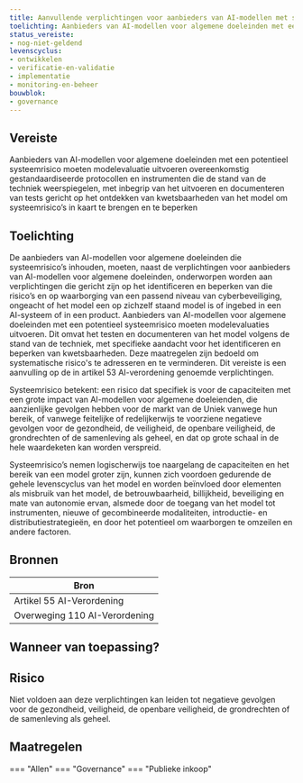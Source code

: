 ```yaml
---
title: Aanvullende verplichtingen voor aanbieders van AI-modellen met systeemrisico 
toelichting: Aanbieders van AI-modellen voor algemene doeleinden met een potentieel systeemrisico moeten modelevaluatie uitvoeren overeenkomstig gestandaardiseerde protocollen en instrumenten die de stand van de techniek weerspiegelen, met inbegrip van het uitvoeren en documenteren van tests gericht op het ontdekken van kwetsbaarheden van het model om systeemrisico’s in kaart te brengen en te beperken
status_vereiste:
- nog-niet-geldend
levenscyclus:
- ontwikkelen
- verificatie-en-validatie
- implementatie
- monitoring-en-beheer
bouwblok:
- governance
---
```


<!-- tags -->
## Vereiste

Aanbieders van AI-modellen voor algemene doeleinden met een potentieel systeemrisico moeten modelevaluatie uitvoeren overeenkomstig gestandaardiseerde protocollen en instrumenten die de stand van de techniek weerspiegelen, met inbegrip van het uitvoeren en documenteren van tests gericht op het ontdekken van kwetsbaarheden van het model om systeemrisico’s in kaart te brengen en te beperken

## Toelichting

De aanbieders van AI-modellen voor algemene doeleinden die systeemrisico’s inhouden, moeten, naast de verplichtingen voor aanbieders van AI-modellen voor 
algemene doeleinden, onderworpen worden aan verplichtingen die gericht zijn op het identificeren en beperken van die risico’s en op waarborging van een passend niveau 
van cyberbeveiliging, ongeacht of het model een op zichzelf staand model is of ingebed in een AI-systeem of in een product.
Aanbieders van AI-modellen voor algemene doeleinden met een potentieel systeemrisico moeten modelevaluaties uitvoeren.
Dit omvat het testen en documenteren van het model volgens de stand van de techniek, met specifieke aandacht voor het identificeren en beperken van kwetsbaarheden.
Deze maatregelen zijn bedoeld om systematische risico's te adresseren en te verminderen.
Dit vereiste is een aanvulling op de in artikel 53 AI-verordening genoemde verplichtingen.


Systeemrisico betekent: een risico dat specifiek is voor de capaciteiten met een grote impact van AI-modellen voor algemene doeleienden, die aanzienlijke gevolgen hebben voor de markt van de Uniek vanwege hun bereik, of vanwege feitelijke of redelijkerwijs te voorziene negatieve gevolgen voor de gezondheid, de veiligheid, de openbare veiligheid, de grondrechten of de samenleving als geheel, en dat op grote schaal in de hele waardeketen kan worden verspreid.


Systeemrisico’s nemen logischerwijs toe naargelang de capaciteiten en het bereik van een model groter zijn, kunnen zich voordoen gedurende de gehele levenscyclus van het model en worden beïnvloed door elementen als misbruik van het model, de betrouwbaarheid, billijkheid, beveiliging en mate van autonomie ervan,  alsmede door de toegang van het model tot instrumenten, nieuwe of gecombineerde modaliteiten, introductie- en distributiestrategieën, en door het potentieel om waarborgen te omzeilen en andere factoren.

## Bronnen

| Bron                        |
|-----------------------------|
|Artikel 55 AI-Verordening |
|Overweging 110 AI-Verordening|

## Wanneer van toepassing?


## Risico

Niet voldoen aan deze verplichtingen kan leiden tot negatieve gevolgen voor de gezondheid, veiligheid, de openbare veiligheid, de grondrechten of de samenleving als geheel.

## Maatregelen

=== "Allen"
	<!-- list_maatregelen vereiste/verplichtingen_van_aanbieders_van_ai_modellen_voor_algemene_doeleinden_met_systeemrisico -->
=== "Governance"
	<!-- list_maatregelen vereiste/verplichtingen_van_aanbieders_van_ai_modellen_voor_algemene_doeleinden_met_systeemrisico boubwlok/governance -->
=== "Publieke inkoop"
	<!-- list_maatregelen vereiste/verplichtingen_van_aanbieders_van_ai_modellen_voor_algemene_doeleinden_met_systeemrisico bouwblok/publieke-inkoop -->
